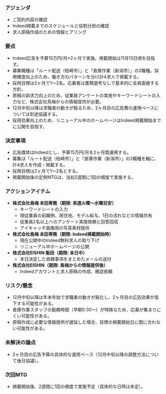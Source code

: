 ### アジェンダ
- ご契約内容の確認
- Indeed掲載までのスケジュールと役割分担の確認
- 求人原稿作成のための情報ヒアリング

### 要点
- Indeed広告を予算15万円/月×2ヶ月で実施。掲載開始は11月13日頃を目指す。
- 募集職種は「ルート配送（柏崎市）」と「倉庫作業（新潟市）」の2職種。採用確度向上のため、働き方のパターンを分け計4求人で掲載する。
- 採用目標は2ヶ月で1〜2名。応募者は書類選考なしで基本的に全員面接する方針。
- 原稿の訴求力向上のため、従業員アンケートの実施やキーワードシートの入力など、株式会社鳥梅からの情報提供が必要。
- 12月中旬以降は求職者の動きが鈍るため、2ヶ月目の広告費の運用ペースについては別途協議する。
- 採用効果向上のため、リニューアル中のホームページはIndeed掲載開始までに公開を目指す。

### 決定事項
- 広告媒体はIndeedとし、予算15万円/月を2ヶ月間運用する。
- 募集は「ルート配送（柏崎市）」と「倉庫作業（新潟市）」の2職種を軸に、計4求人を作成・掲載する。
- 採用目標は2ヶ月で1〜2名とする。
- 掲載開始後の定例MTGは、当初2週間に1回の頻度で実施する。

### アクションアイテム
- **株式会社鳥梅 本田専務（期限: 来週火曜〜水曜目安）**
    - キーワードシートの入力
    - 現従業員の前職例、居住地、モデル給与、1日の流れなどの情報共有
    - 従業員2名以上へのアンケート実施依頼と回答回収
    - アイキャッチ画像用の写真素材提供
- **株式会社鳥梅 本田専務（期限: Indeed掲載開始時）**
    - 現在公開中のIndeed無料求人の取り下げ
    - リニューアル中ホームページの公開
- **株式会社EISHIN 飯田（期限: 本日中）**
    - 本日決定した依頼事項をまとめたメールの送付
- **株式会社EISHIN（期限: 鳥梅からの情報提供後）**
    - Indeedアカウントと求人原稿の作成、確認依頼

### リスク/懸念
- 12月中旬以降は年末年始で求職者の動きが鈍化し、2ヶ月目の広告効果が低下する可能性がある。
- 倉庫作業スタッフの勤務時間（早朝5:30〜）が特殊なため、応募が集まりにくい可能性がある。
- 原稿作成に必要な情報提供が遅延した場合、目標の掲載開始日に間に合わない可能性がある。

### 未解決の論点
- 2ヶ月目の広告予算の具体的な運用ペース（12月中旬以降の調整方法について後日協議）。

### 次回MTG
- 掲載開始後、2週間に1回の頻度で実施予定（具体的な日時は未定）。